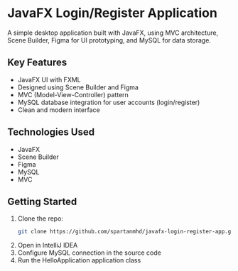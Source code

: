 # JavaFX Login/Register Application

A simple desktop application built with JavaFX, using MVC architecture, Scene Builder, Figma for UI prototyping, and MySQL for data storage.

## Key Features

- JavaFX UI with FXML
- Designed using Scene Builder and Figma
- MVC (Model-View-Controller) pattern
- MySQL database integration for user accounts (login/register)
- Clean and modern interface

## Technologies Used

- JavaFX
- Scene Builder
- Figma
- MySQL
- MVC

## Getting Started

1. Clone the repo:
   ```sh
   git clone https://github.com/spartanmhd/javafx-login-register-app.git
   ```
2. Open in IntelliJ IDEA
3. Configure MySQL connection in the source code
4. Run the HelloApplication application class

